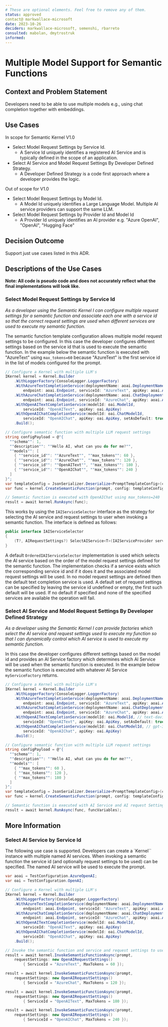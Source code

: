 ```yaml
---
# These are optional elements. Feel free to remove any of them.
status: approved
contact@ markwallace-microsoft
date: 2023-10-26
deciders: markwallace-microsoft, semenshi, rbarreto
consulted: mabolan, dmytrostruk
informed: 
---
```

# Multiple Model Support for Semantic Functions

## Context and Problem Statement

Developers need to be able to use multiple models e.g., using chat completion together with embeddings.

## Use Cases

In scope for Semantic Kernel V1.0

* Select Model Request Settings by Service Id.
  * A Service Id uniquely identifies a registered AI Service and is typically defined in the scope of an application.
* Select AI Service and Model Request Settings By Developer Defined Strategy.
  * A Developer Defined Strategy is a code first approach where a developer provides the logic.

Out of scope for V1.0

* Select Model Request Settings by Model Id.
  * A Model Id uniquely identifies a Large Language Model. Multiple AI service providers can support the same LLM.
* Select Model Request Settings by Provider Id and Model Id
  * A Provider Id uniquely identifies an AI provider e.g. "Azure OpenAI", "OpenAI", "Hugging Face"

## Decision Outcome

Support just use cases listed in this ADR.

## Descriptions of the Use Cases

**Note: All code is pseudo code and does not accurately reflect what the final implementations will look like.**

### Select Model Request Settings by Service Id

_As a developer using the Semantic Kernel I can configure multiple request settings for a semantic function and associate each one with a service id so that the correct request settings are used when different services are used to execute my semantic function._

The semantic function template configuration allows multiple model request settings to be configured. In this case the developer configures different settings based on the service id that is used to execute the semantic function.
In the example below the semantic function is executed with "AzureText" using `max_tokens=60` because "AzureText" is the first service id in the list of models configured for the prompt.

```csharp
// Configure a Kernel with multiple LLM's
IKernel kernel = Kernel.Builder
    .WithLoggerFactory(ConsoleLogger.LoggerFactory)
    .WithAzureTextCompletionService(deploymentName: aoai.DeploymentName,
        endpoint: aoai.Endpoint, serviceId: "AzureText", apiKey: aoai.ApiKey)
    .WithAzureChatCompletionService(deploymentName: aoai.ChatDeploymentName,
        endpoint: aoai.Endpoint, serviceId: "AzureChat", apiKey: aoai.ApiKey)
    .WithOpenAITextCompletionService(modelId: oai.ModelId,
        serviceId: "OpenAIText", apiKey: oai.ApiKey)
    .WithOpenAIChatCompletionService(modelId: oai.ChatModelId,
        serviceId: "OpenAIChat", apiKey: oai.ApiKey, setAsDefault: true)
    .Build();

// Configure semantic function with multiple LLM request settings
string configPayload = @"{
  ""schema"": 1,
  ""description"": ""Hello AI, what can you do for me?"",
  ""models"": [
    { ""service_id"": ""AzureText"", ""max_tokens"": 60 },
    { ""service_id"": ""AzureChat"", ""max_tokens"": 120 },
    { ""service_id"": ""OpenAIText"", ""max_tokens"": 180 },
    { ""service_id"": ""OpenAIChat"", ""max_tokens"": 240 }
  ]
}";
var templateConfig = JsonSerializer.Deserialize<PromptTemplateConfig>(configPayload);
var func = kernel.CreateSemanticFunction(prompt, config: templateConfig!, "HelloAI");

// Semantic function is executed with OpenAIChat using max_tokens=240
result = await kernel.RunAsync(func);
```

This works by using the `IAIServiceSelector` interface as the strategy for selecting the AI service and request settings to user when invoking a semantic function.
The interface is defined as follows:

```csharp
public interface IAIServiceSelector
{
    (T?, AIRequestSettings?) SelectAIService<T>(IAIServiceProvider serviceProvider, IReadOnlyList<AIRequestSettings>? modelSettings) where T : IAIService;
}
```

A default `OrderedIAIServiceSelector` implementation is used which selects the AI service based on the order of the model request settings defined for the semantic function.
The implementation checks if a service exists which the corresponding service id and if it does it and the associated model request settings will be used.
In no model request settings are defined then the default text completion service is used.
A default set of request settings can be specified by leaving the service id undefined or empty, the first such default will be used.
If no default if specified and none of the specified services are available the operation will fail.

### Select AI Service and Model Request Settings By Developer Defined Strategy

_As a developer using the Semantic Kernel I can provide factories which select the AI service and request settings used to execute my function so that I can dynamically control which AI service is used to execute my semantic function._

In this case the developer configures different settings based on the model id and provides an AI Service factory which determines which AI Service will be used when the semantic function is executed.
In the example below the semantic function is executed with whatever AI Service `myServiceFactory` returns.

```csharp
// Configure a Kernel with multiple LLM's
IKernel kernel = Kernel.Builder
    .WithLoggerFactory(ConsoleLogger.LoggerFactory)
    .WithAzureTextCompletionService(deploymentName: aoai.DeploymentName, // text-davinci-003
        endpoint: aoai.Endpoint, serviceId: "AzureText", apiKey: aoai.ApiKey)
    .WithAzureChatCompletionService(deploymentName: aoai.ChatDeploymentName, // gpt-35-turbo
        endpoint: aoai.Endpoint, serviceId: "AzureChat", apiKey: aoai.ApiKey)
    .WithOpenAITextCompletionService(modelId: oai.ModelId, // text-davinci-003
        serviceId: "OpenAIText", apiKey: oai.ApiKey, setAsDefault: true)
    .WithOpenAIChatCompletionService(modelId: oai.ChatModelId, // gpt-3.5-turbo
        serviceId: "OpenAIChat", apiKey: oai.ApiKey)
    .Build();

// Configure semantic function with multiple LLM request settings
string configPayload = @"{
  ""schema"": 1,
  ""description"": ""Hello AI, what can you do for me?"",
  ""models"": [
    { ""max_tokens"": 60 },
    { ""max_tokens"": 120 },
    { ""max_tokens"": 180 }
  ]
}";
var templateConfig = JsonSerializer.Deserialize<PromptTemplateConfig>(configPayload);
var func = kernel.CreateSemanticFunction(prompt, config: templateConfig!, "HelloAI");

// Semantic function is executed with AI Service and AI request Settings dynamically determined
result = await kernel.RunAsync(func, funcVariables);
```

## More Information

### Select AI Service by Service Id

The following use case is supported. Developers can create a `Kernel`` instance with multiple named AI services. When invoking a semantic function the service id (and optionally request settings to be used) can be specified. The named AI service will be used to execute the prompt.

```csharp
var aoai = TestConfiguration.AzureOpenAI;
var oai = TestConfiguration.OpenAI;

// Configure a Kernel with multiple LLM's
IKernel kernel = Kernel.Builder
    .WithLoggerFactory(ConsoleLogger.LoggerFactory)
    .WithAzureTextCompletionService(deploymentName: aoai.DeploymentName, 
        endpoint: aoai.Endpoint, serviceId: "AzureText", apiKey: aoai.ApiKey)
    .WithAzureChatCompletionService(deploymentName: aoai.ChatDeploymentName, 
        endpoint: aoai.Endpoint, serviceId: "AzureChat", apiKey: aoai.ApiKey)
    .WithOpenAITextCompletionService(modelId: oai.ModelId, 
        serviceId: "OpenAIText", apiKey: oai.ApiKey)
    .WithOpenAIChatCompletionService(modelId: oai.ChatModelId, 
        serviceId: "OpenAIChat", apiKey: oai.ApiKey)
    .Build();

// Invoke the semantic function and service and request settings to use
result = await kernel.InvokeSemanticFunctionAsync(prompt, 
    requestSettings: new OpenAIRequestSettings() 
        { ServiceId = "AzureText", MaxTokens = 60 });

result = await kernel.InvokeSemanticFunctionAsync(prompt, 
    requestSettings: new OpenAIRequestSettings() 
        { ServiceId = "AzureChat", MaxTokens = 120 });

result = await kernel.InvokeSemanticFunctionAsync(prompt, 
    requestSettings: new OpenAIRequestSettings() 
        { ServiceId = "OpenAIText", MaxTokens = 180 });

result = await kernel.InvokeSemanticFunctionAsync(prompt, 
    requestSettings: new OpenAIRequestSettings() 
        { ServiceId = "OpenAIChat", MaxTokens = 240 });
```
